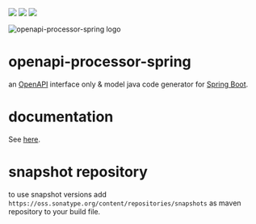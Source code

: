 [![][badge-ci]][workflow-ci]
[![][sonar-coverage]][sonar]
[![][badge-central]][oap-central]

![openapi-processor-spring logo](images/openapi-processor-spring@1280x200.png)

# openapi-processor-spring

an [OpenAPI][openapi] interface only & model java code generator for [Spring Boot][springboot].
 

# documentation

See [here][oap-docs].

# snapshot repository

to use snapshot versions add `https://oss.sonatype.org/content/repositories/snapshots` as maven repository to your build file.


[oap-central]: https://search.maven.org/search?q=io.openapiprocessor
[badge-central]: https://img.shields.io/maven-central/v/io.openapiprocessor/openapi-processor-spring?label=Maven%20Central
[badge-license]: https://img.shields.io/badge/License-Apache%202.0-blue.svg?labelColor=313A42
[badge-ci]: https://github.com/openapi-processor/openapi-processor-spring/workflows/build/badge.svg
[oap-license]: https://github.com/openapi-processor/openapi-processor-spring/blob/master/LICENSE
[workflow-ci]: https://github.com/openapi-processor/openapi-processor-spring/actions?query=workflow%3Abuild
[sonar-coverage]: https://sonarcloud.io/api/project_badges/measure?project=openapi-processor_openapi-processor-spring&metric=coverage
[sonar]: https://sonarcloud.io/dashboard?id=openapi-processor_openapi-processor-spring
[oap-docs]: https://docs.openapiprocessor.io
[openapi]: https://www.openapis.org/
[springboot]: https://spring.io/projects/spring-boot
